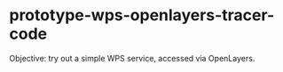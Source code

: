 # prototype-wps-openlayers-tracer-code
Objective: try out a simple WPS service, accessed via OpenLayers.
